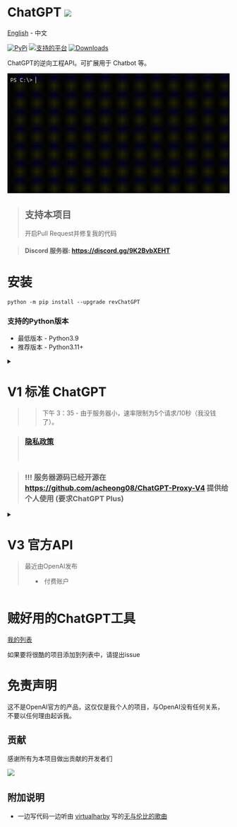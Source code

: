 # ChatGPT <img src="https://github.com/acheong08/ChatGPT/blob/main/logo.png?raw=true" width="15%"></img>

[English](./README.md) - 中文

[![PyPi](https://img.shields.io/pypi/v/revChatGPT.svg)](https://pypi.python.org/pypi/revChatGPT)
[![支持的平台](https://img.shields.io/pypi/pyversions/revChatGPT)](https://pypi.python.org/pypi/revChatGPT)
[![Downloads](https://static.pepy.tech/badge/revchatgpt)](https://pypi.python.org/pypi/revChatGPT)

ChatGPT的逆向工程API。可扩展用于 Chatbot 等。

[![](./view.gif)](https://pypi.python.org/pypi/revChatGPT)

> ## 支持本项目
> 开启Pull Request并修复我的代码

> #### Discord 服务器: https://discord.gg/9K2BvbXEHT

# 安装

```
python -m pip install --upgrade revChatGPT
```

### 支持的Python版本
- 最低版本 - Python3.9
- 推荐版本 - Python3.11+


<details>

<summary>

# V1 标准 ChatGPT
> > 下午 3：35 - 由于服务器小，速率限制为5个请求/10秒（我没钱了）。

> ### [隐私政策](./PRIVACY.md)
> <br>

> ### !!! 服务器源码已经开源在 https://github.com/acheong08/ChatGPT-Proxy-V4 提供给个人使用 (要求ChatGPT Plus)

</summary>

## 配置

1. 在OpenAI的 [ChatGPT](https://chat.openai.com/)创建账户
2. 记住你的邮箱地址与密码

### 身份验证方式: (任选其一)

#### - 邮箱/密码
不支持使用 Google/Microsoft 授权登录的账户
```json
{
  "email": "email",
  "password": "your password"
}
```

#### - 访问令牌

https://chat.openai.com/api/auth/session

```json
{
  "access_token": "<access_token>"
}
```

#### - 可选配置：

```json
{
  "conversation_id": "UUID...",
  "parent_id": "UUID...",
  "proxy": "...",
  "paid": false,
  "collect_analytics": true,
  "model": "gpt-4"
}
```
默认情况下，分析处于禁用状态。将`collect_analytics`设置为`true`以启用它。

3. 另存为 `$HOME/.config/revChatGPT/config.json`
4. 如果您使用的是 Windows，则需要创建一个名为`HOME`的环境变量，并将其设置为您的主配置文件，以便脚本能够找到 config.json 文件。

## 使用方法

### 命令行程序

```
python3 -m revChatGPT.V1
```

```
        ChatGPT - A command-line interface to OpenAI's ChatGPT (https://chat.openai.com/chat)
        Repo: github.com/acheong08/ChatGPT

Type '!help' to show a full list of commands

Logging in...

You:
(Press Esc followed by Enter to finish)
```

命令行界面支持多行输入，并允许使用箭头键进行导航。此外，您还可以在提示为空时通过箭头键编辑历史记录输入。如果找到匹配的先前提示，它也会完成您的输入。要完成输入，请按`Esc`，然后按`Enter`，因为仅`Enter`本身用于在多行模式下创建新行。

设置环境变量`NO_COLOR`为`true`可以禁用带色彩的命令行输出


### 开发人员的API

#### 基础开发（命令行程序）:
```python
from revChatGPT.V1 import Chatbot

chatbot = Chatbot(config={
  "email": "<your email>",
  "password": "<your password>"
})

print("Chatbot: ")
prev_text = ""
for data in chatbot.ask(
    "Hello world",
):
    message = data["message"][len(prev_text) :]
    print(message, end="", flush=True)
    prev_text = data["message"]
print()
```

#### 基础开发 (结果获取):

```python
from revChatGPT.V1 import Chatbot

chatbot = Chatbot(config={
  "email": "<your email>",
  "password": "<your password>"
})

prompt = "how many beaches does portugal have?"
response = ""

for data in chatbot.ask(
  prompt
):
    response = data["message"]

print(response)
```
#### 所有的API方法
移步到 [wiki](https://github.com/acheong08/ChatGPT/wiki/) 来获取高级的开发者功能

</details>


<details>

<summary>

# V3 官方API
> 最近由OpenAI发布
> - 付费账户

</summary>

从 https://platform.openai.com/account/api-keys 获取API-key

## 命令行程序
```
python3 -m revChatGPT.V3 --api_key <api_key>
```

```
 $ python3 -m revChatGPT.V3 -h

    ChatGPT - Official ChatGPT API
    Repo: github.com/acheong08/ChatGPT

Type '!help' to show a full list of commands
Press Esc followed by Enter or Alt+Enter to send a message.

usage: V3.py [-h] --api_key API_KEY [--temperature TEMPERATURE] [--no_stream]
             [--base_prompt BASE_PROMPT] [--proxy PROXY] [--top_p TOP_P]
             [--reply_count REPLY_COUNT] [--enable_internet] [--config CONFIG]
             [--submit_key SUBMIT_KEY]
             [--model {gpt-3.5-turbo,gpt-4,gpt-4-32k}]

options:
  -h, --help            show this help message and exit
  --api_key API_KEY     OpenAI API key
  --temperature TEMPERATURE
                        Temperature for response
  --no_stream           Disable streaming
  --base_prompt BASE_PROMPT
                        Base prompt for chatbot
  --proxy PROXY         Proxy address
  --top_p TOP_P         Top p for response
  --reply_count REPLY_COUNT
                        Number of replies for each prompt
  --enable_internet     Allow ChatGPT to search the internet
  --config CONFIG       Path to V3 config json file
  --submit_key SUBMIT_KEY
                        Custom submit key for chatbot. For more information on keys, see https://python-prompt-toolkit.readthedocs.io/en/stable/pages/advanced_topics/key_bindings.html#list-of-special-keys
  --model {gpt-3.5-turbo,gpt-4,gpt-4-32k}
```

## 开发API

### 基础开发
```python
from revChatGPT.V3 import Chatbot
chatbot = Chatbot(api_key="<api_key>")
chatbot.ask("Hello world")
```

### 命令行程序
```python
from revChatGPT.V3 import Chatbot
chatbot = Chatbot(api_key="<api_key>")
for data in chatbot.ask_stream("Hello world"):
    print(data, end="", flush=True)
```

</details>

# 贼好用的ChatGPT工具

[我的列表](https://github.com/stars/acheong08/lists/awesome-chatgpt)

如果要将很酷的项目添加到列表中，请提出issue

# 免责声明

这不是OpenAI官方的产品，这仅仅是我个人的项目，与OpenAI没有任何关系，不要以任何理由起诉我。


## 贡献

感谢所有为本项目做出贡献的开发者们

<a href="https://github.com/acheong08/ChatGPT/graphs/contributors">
<img src="https://contrib.rocks/image?repo=acheong08/ChatGPT" />
</a>

## 附加说明

- 一边写代码一边听由 [virtualharby](https://www.youtube.com/@virtualharby) 写的[无与伦比的歌曲](https://www.youtube.com/watch?v=VaMR_xDhsGg)
